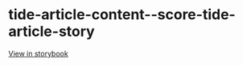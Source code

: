 # tide-article-content--score-tide-article-story

[View in storybook](https://raw.githack.com/Independent-Digital-News-and-Media-Ltd/indy-pwamp-sb/PR-2270-sb/index.html?path=/story/tide-article-content--score-tide-article-story)